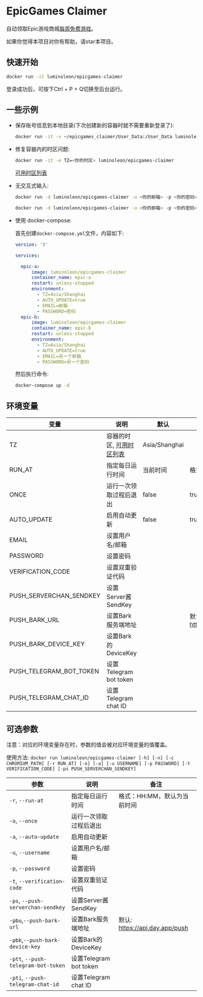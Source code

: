 # EpicGames Claimer

自动领取Epic游戏商城[每周免费游戏](https://www.epicgames.com/store/free-games)。

如果你觉得本项目对你有帮助，请star本项目。

## 快速开始

``` bash
docker run -it luminoleon/epicgames-claimer
```

登录成功后，可按下Ctrl + P + Q切换至后台运行。

## 一些示例

* 保存账号信息到本地目录(下次创建新的容器时就不需要重新登录了):

    ```bash
    docker run -it -v ~/epicgames_claimer/User_Data:/User_Data luminoleon/epicgames-claimer
    ```

* 修复容器内的时区问题:

    ```bash
    docker run -it -e TZ=<你的时区> luminoleon/epicgames-claimer
    ```

    [可用时区列表](https://en.wikipedia.org/wiki/List_of_tz_database_time_zones#List)

* 无交互式输入:

    ```bash
    docker run -d luminoleon/epicgames-claimer -u <你的邮箱> -p <你的密码>
    ```

    ```bash
    docker run -d luminoleon/epicgames-claimer -u <你的邮箱> -p <你的密码> -t <双重验证代码>
    ```

* 使用 docker-compose:

    首先创建`docker-compose.yml`文件，内容如下:

    ```yaml
    version: '3'

    services:

      epic-a:
          image: luminoleon/epicgames-claimer
          container_name: epic-a
          restart: unless-stopped
          environment:
            - TZ=Asia/Shanghai
            - AUTO_UPDATE=true
            - EMAIL=邮箱
            - PASSWORD=密码
      epic-b:
          image: luminoleon/epicgames-claimer
          container_name: epic-b
          restart: unless-stopped
          environment:
            - TZ=Asia/Shanghai
            - AUTO_UPDATE=true
            - EMAIL=另一个邮箱
            - PASSWORD=另一个密码
    ```

    然后执行命令:

    ```bash
    docker-compose up -d
    ```

## 环境变量

| 变量                    | 说明                  | 默认   | 备注                            |
| ----------------------- | -------------------- | ------ | ------------------------------ |
| TZ                      | 容器的时区, [可用时区列表](https://en.wikipedia.org/wiki/List_of_tz_database_time_zones#List) | Asia/Shanghai |  |
| RUN_AT                  | 指定每日运行时间      | 当前时间 | 格式：HH:MM                    |
| ONCE                    | 运行一次领取过程后退出 | false   | true/false                     |
| AUTO_UPDATE             | 启用自动更新          | false   | true/false                     |
| EMAIL                   | 设置用户名/邮箱       |         |                                |
| PASSWORD                | 设置密码              |         |                               |
| VERIFICATION_CODE       | 设置双重验证代码      |         |                                |
| PUSH_SERVERCHAN_SENDKEY | 设置Server酱SendKey  |         |                                |
| PUSH_BARK_URL           | 设置Bark服务端地址    |         | 默认: https://api.day.app/push |
| PUSH_BARK_DEVICE_KEY    | 设置Bark的DeviceKey  |         |                                |
| PUSH_TELEGRAM_BOT_TOKEN | 设置Telegram bot token |  |  |
| PUSH_TELEGRAM_CHAT_ID   | 设置Telegram chat ID |  |  |

## 可选参数

注意：对应的环境变量存在时，参数的值会被对应环境变量的值覆盖。

使用方法: `docker run luminoleon/epicgames-claimer [-h] [-n] [-c CHROMIUM_PATH] [-r RUN_AT] [-o] [-a] [-u USERNAME] [-p PASSWORD] [-t VERIFICATION_CODE] [-ps PUSH_SERVERCHAN_SENDKEY]`

| 参数                               | 说明                  | 备注                           |
| ---------------------------------- | -------------------- | ------------------------------ |
| `-r`, `--run-at`                   | 指定每日运行时间      | 格式：HH:MM，默认为当前时间      |
| `-o`, `--once`                     | 运行一次领取过程后退出 |                                |
| `-a`, `--auto-update`              | 启用自动更新          |                                |
| `-u`, `--username`                 | 设置用户名/邮箱       |                                |
| `-p`, `--password`                 | 设置密码              |                                |
| `-t`, `--verification-code`        | 设置双重验证代码       |                                |
| `-ps`, `--push-serverchan-sendkey` | 设置Server酱SendKey   |                                |
| `-pbu`,`--push-bark-url`           | 设置Bark服务端地址     | 默认: https://api.day.app/push |
| `-pbk`,`--push-bark-device-key`    | 设置Bark的DeviceKey   |                                |
| `-ptt`, `--push-telegram-bot-token` | 设置Telegram bot token |  |
| `-pti`, `--push-telegram-chat-id`   | 设置Telegram chat ID |  |
